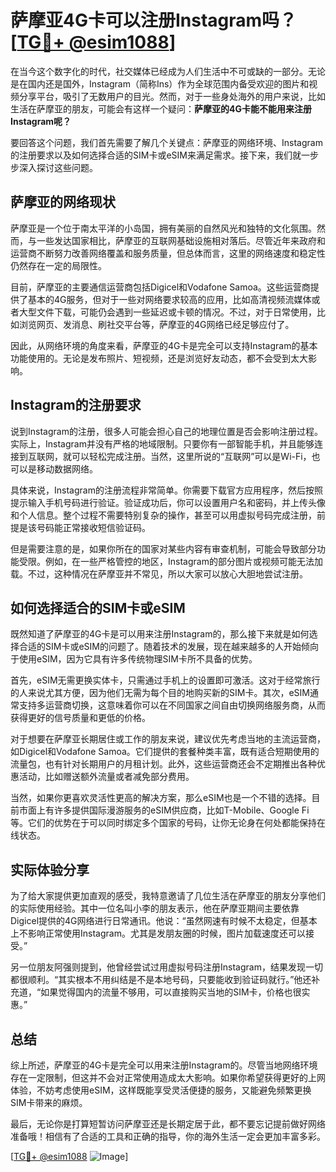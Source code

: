 # 萨摩亚4G卡可以注册Instagram吗？[[TG💪+ @esim1088](https://t.me/s/esim1088)]

在当今这个数字化的时代，社交媒体已经成为人们生活中不可或缺的一部分。无论是在国内还是国外，Instagram（简称Ins）作为全球范围内备受欢迎的图片和视频分享平台，吸引了无数用户的目光。然而，对于一些身处海外的用户来说，比如生活在萨摩亚的朋友，可能会有这样一个疑问：**萨摩亚的4G卡能不能用来注册Instagram呢？**

要回答这个问题，我们首先需要了解几个关键点：萨摩亚的网络环境、Instagram的注册要求以及如何选择合适的SIM卡或eSIM来满足需求。接下来，我们就一步步深入探讨这些问题。

## 萨摩亚的网络现状

萨摩亚是一个位于南太平洋的小岛国，拥有美丽的自然风光和独特的文化氛围。然而，与一些发达国家相比，萨摩亚的互联网基础设施相对落后。尽管近年来政府和运营商不断努力改善网络覆盖和服务质量，但总体而言，这里的网络速度和稳定性仍然存在一定的局限性。

目前，萨摩亚的主要通信运营商包括Digicel和Vodafone Samoa。这些运营商提供了基本的4G服务，但对于一些对网络要求较高的应用，比如高清视频流媒体或者大型文件下载，可能仍会遇到一些延迟或卡顿的情况。不过，对于日常使用，比如浏览网页、发消息、刷社交平台等，萨摩亚的4G网络已经足够应付了。

因此，从网络环境的角度来看，萨摩亚的4G卡是完全可以支持Instagram的基本功能使用的。无论是发布照片、短视频，还是浏览好友动态，都不会受到太大影响。

## Instagram的注册要求

说到Instagram的注册，很多人可能会担心自己的地理位置是否会影响注册过程。实际上，Instagram并没有严格的地域限制。只要你有一部智能手机，并且能够连接到互联网，就可以轻松完成注册。当然，这里所说的“互联网”可以是Wi-Fi，也可以是移动数据网络。

具体来说，Instagram的注册流程非常简单。你需要下载官方应用程序，然后按照提示输入手机号码进行验证。验证成功后，你可以设置用户名和密码，并上传头像和个人信息。整个过程不需要特别复杂的操作，甚至可以用虚拟号码完成注册，前提是该号码能正常接收短信验证码。

但是需要注意的是，如果你所在的国家对某些内容有审查机制，可能会导致部分功能受限。例如，在一些严格管控的地区，Instagram的部分图片或视频可能无法加载。不过，这种情况在萨摩亚并不常见，所以大家可以放心大胆地尝试注册。

## 如何选择适合的SIM卡或eSIM

既然知道了萨摩亚的4G卡是可以用来注册Instagram的，那么接下来就是如何选择合适的SIM卡或eSIM的问题了。随着技术的发展，现在越来越多的人开始倾向于使用eSIM，因为它具有许多传统物理SIM卡所不具备的优势。

首先，eSIM无需更换实体卡，只需通过手机上的设置即可激活。这对于经常旅行的人来说尤其方便，因为他们无需为每个目的地购买新的SIM卡。其次，eSIM通常支持多运营商切换，这意味着你可以在不同国家之间自由切换网络服务商，从而获得更好的信号质量和更低的价格。

对于想要在萨摩亚长期居住或工作的朋友来说，建议优先考虑当地的主流运营商，如Digicel和Vodafone Samoa。它们提供的套餐种类丰富，既有适合短期使用的流量包，也有针对长期用户的月租计划。此外，这些运营商还会不定期推出各种优惠活动，比如赠送额外流量或者减免部分费用。

当然，如果你更喜欢灵活性更高的解决方案，那么eSIM也是一个不错的选择。目前市面上有许多提供国际漫游服务的eSIM供应商，比如T-Mobile、Google Fi等。它们的优势在于可以同时绑定多个国家的号码，让你无论身在何处都能保持在线状态。

## 实际体验分享

为了给大家提供更加直观的感受，我特意邀请了几位生活在萨摩亚的朋友分享他们的实际使用经验。其中一位名叫小李的朋友表示，他在萨摩亚期间主要依靠Digicel提供的4G网络进行日常通讯。他说：“虽然网速有时候不太稳定，但基本上不影响正常使用Instagram。尤其是发朋友圈的时候，图片加载速度还可以接受。”

另一位朋友阿强则提到，他曾经尝试过用虚拟号码注册Instagram，结果发现一切都很顺利。“其实根本不用纠结是不是本地号码，只要能收到验证码就行。”他还补充道，“如果觉得国内的流量不够用，可以直接购买当地的SIM卡，价格也很实惠。”

## 总结

综上所述，萨摩亚的4G卡是完全可以用来注册Instagram的。尽管当地网络环境存在一定限制，但这并不会对正常使用造成太大影响。如果你希望获得更好的上网体验，不妨考虑使用eSIM，这样既能享受灵活便捷的服务，又能避免频繁更换SIM卡带来的麻烦。

最后，无论你是打算短暂访问萨摩亚还是长期定居于此，都不要忘记提前做好网络准备哦！相信有了合适的工具和正确的指导，你的海外生活一定会更加丰富多彩。

[[TG💪+ @esim1088](https://t.me/s/esim1088) ![Image](https://i.postimg.cc/4NQfJmqS/Snipaste-2025-05-13-00-14-12.png)]